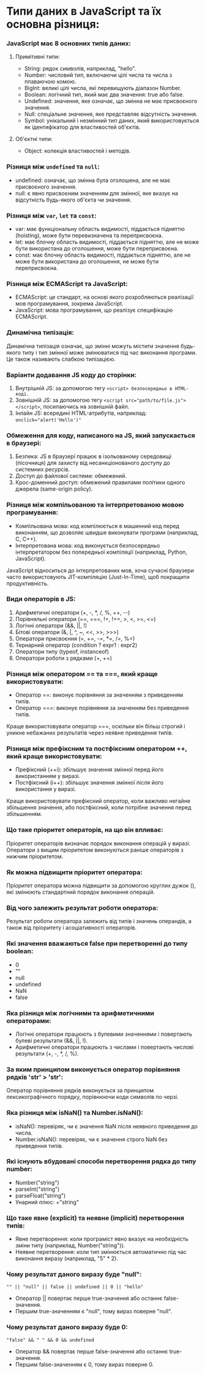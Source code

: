# Типи даних в JavaScript та їх основна різниця:

### JavaScript має 8 основних типів даних:

1. Примітивні типи:

   - String: рядок символів, наприклад, "hello".
   - Number: числовий тип, включаючи цілі числа та числа з плаваючою комою.
   - BigInt: великі цілі числа, які перевищують діапазон Number.
   - Boolean: логічний тип, який має два значення: true або false.
   - Undefined: значення, яке означає, що змінна не має присвоєного значення.
   - Null: спеціальне значення, яке представляє відсутність значення.
   - Symbol: унікальний і незмінний тип даних, який використовується як ідентифікатор для властивостей об'єктів.

2. Об'єктні типи:
   - Object: колекція властивостей і методів.

### Різниця між `undefined` та `null`:

- undefined: означає, що змінна була оголошена, але не має присвоєного значення.
- null: є явно присвоєним значенням для змінної, яке вказує на відсутність будь-якого об'єкта чи значення.

### Різниця між `var`, `let` та `const`:

- var: має функціональну область видимості, піддається підняттю (hoisting), може бути перевизначена та переприсвоєна.
- let: має блочну область видимості, піддається підняттю, але не може бути використана до оголошення, може бути переприсвоєна.
- const: має блочну область видимості, піддається підняттю, але не може бути використана до оголошення, не може бути переприсвоєна.

### Різниця між ECMAScript та JavaScript:

- ECMAScript: це стандарт, на основі якого розробляються реалізації мов програмування, зокрема JavaScript.
- JavaScript: мова програмування, що реалізує специфікацію ECMAScript.

### Динамічна типізація:

Динамічна типізація означає, що змінні можуть містити значення будь-якого
типу і тип змінної може змінюватися під час виконання програми. Це також
називають слабкою типізацією.

### Варіанти додавання JS коду до сторінки:

1. Внутрішній JS: за допомогою тегу
   `<script> безпосередньо в HTML-коді.`
2. Зовнішній JS: за допомогою тегу
   `<script src="path/to/file.js"></script>`, посилаючись на зовнішній файл.
3. Інлайн JS: всередині HTML-атрибутів, наприклад:
   `onclick="alert('Hello')"`

### Обмеження для коду, написаного на JS, який запускається в браузері:

1. Безпека: JS в браузері працює в ізольованому середовищі (пісочниця) для захисту від несанкціонованого доступу до системних ресурсів.
2. Доступ до файлової системи: обмежений.
3. Крос-доменний доступ: обмежений правилами політики одного джерела (same-origin policy).

### Різниця між компільованою та інтерпретованою мовою програмування:

- Компільована мова: код компілюється в машинний код перед виконанням, що дозволяє швидше виконувати програми (наприклад, C, C++).
- Інтерпретована мова: код виконується безпосередньо інтерпретатором без попередньої компіляції (наприклад, Python, JavaScript).

JavaScript відноситься до інтерпретованих мов, хоча сучасні браузери часто використовують JIT-компіляцію (Just-In-Time), щоб покращити продуктивність.

### Види операторів в JS:

1. Арифметичні оператори (+, -, \*, /, %, ++, --)
2. Порівняльні оператори (==, ===, !=, !==, >, <, >=, <=)
3. Логічні оператори (&&, ||, !)
4. Бітові оператори (&, |, ^, ~, <<, >>, >>>)
5. Оператори присвоєння (=, +=, -=, \*=, /=, %=)
6. Тернарний оператор (condition ? expr1 : expr2)
7. Оператори типу (typeof, instanceof)
8. Оператори роботи з рядками (+, +=)

### Різниця між оператором == та ===, який краще використовувати:

- Оператор ==: виконує порівняння за значенням з приведенням типів.
- Оператор ===: виконує порівняння за значенням без приведення типів.

Краще використовувати оператор ===, оскільки він більш строгий і уникне небажаних результатів через неявне приведення типів.

### Різниця між префіксним та постфіксним оператором ++, який краще використовувати:

- Префіксний (++i): збільшує значення змінної перед його використанням у виразі.
- Постфіксний (i++): збільшує значення змінної після його використання у виразі.

Краще використовувати префіксний оператор, коли важливо негайне збільшення значення, або постфіксний, коли потрібне значення перед збільшенням.

### Що таке пріоритет операторів, на що він впливає:

Пріоритет операторів визначає порядок виконання операцій у виразі. Оператори з вищим пріоритетом виконуються раніше операторів з нижчим пріоритетом.

### Як можна підвищити пріоритет оператора:

Пріоритет оператора можна підвищити за допомогою круглих дужок (), які змінюють стандартний порядок виконання операцій.

### Від чого залежить результат роботи оператора:

Результат роботи оператора залежить від типів і значень операндів, а також від пріоритету і асоціативності операторів.

### Які значення вважаються false при перетворенні до типу boolean:

- 0
- ""
- null
- undefined
- NaN
- false

### Яка різниця між логічними та арифметичними операторами:

- Логічні оператори працюють з булевими значеннями і повертають булеві результати (&&, ||, !).
- Арифметичні оператори працюють з числами і повертають числові результати (+, -, \*, /, %).

### За яким принципом виконується оператор порівняння рядків 'str' > 'str':

Оператор порівняння рядків виконується за принципом лексикографічного порядку, порівнюючи коди символів по черзі.

### Яка різниця між isNaN() та Number.isNaN():

- isNaN(): перевіряє, чи є значення NaN після неявного приведення до числа.
- Number.isNaN(): перевіряє, чи є значення строго NaN без приведення типів.

### Які існують вбудовані способи перетворення рядка до типу number:

- Number("string")
- parseInt("string")
- parseFloat("string")
- Унарний плюс: +"string"

### Що таке явне (explicit) та неявне (implicit) перетворення типів:

- Явне перетворення: коли програміст явно вказує на необхідність зміни типу (наприклад, Number("string")).
- Неявне перетворення: коли тип змінюється автоматично під час виконання виразу (наприклад, "5" \* 2).

### Чому результат даного виразу буде "null":

`"" || "null" || false || undefined || 0 || "hello"`

- Оператор || повертає перше true-значення або останнє false-значення.
- Першим true-значенням є "null", тому вираз поверне "null".

### Чому результат даного виразу буде 0:

`"false" && " " && 0 && undefined`

- Оператор && повертає перше false-значення або останнє true-значення.
- Першим false-значенням є 0, тому вираз поверне 0.
